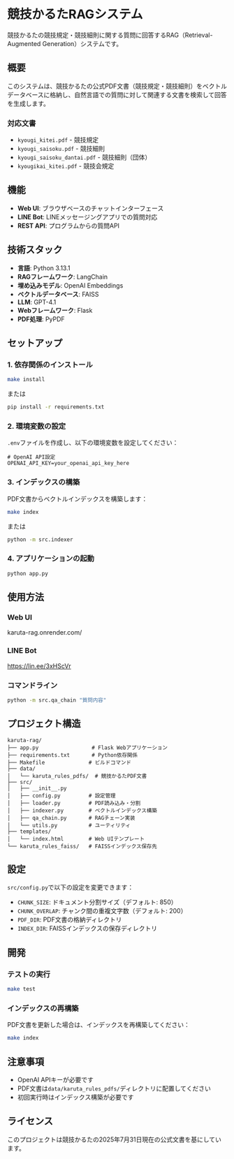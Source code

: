 # 競技かるたRAGシステム

競技かるたの競技規定・競技細則に関する質問に回答するRAG（Retrieval-Augmented Generation）システムです。

## 概要

このシステムは、競技かるたの公式PDF文書（競技規定・競技細則）をベクトルデータベースに格納し、自然言語での質問に対して関連する文書を検索して回答を生成します。

### 対応文書
- `kyougi_kitei.pdf` - 競技規定
- `kyougi_saisoku.pdf` - 競技細則
- `kyougi_saisoku_dantai.pdf` - 競技細則（団体）
- `kyougikai_kitei.pdf` - 競技会規定

## 機能

- **Web UI**: ブラウザベースのチャットインターフェース
- **LINE Bot**: LINEメッセージングアプリでの質問対応
- **REST API**: プログラムからの質問API

## 技術スタック

- **言語**: Python 3.13.1
- **RAGフレームワーク**: LangChain
- **埋め込みモデル**: OpenAI Embeddings
- **ベクトルデータベース**: FAISS
- **LLM**: GPT-4.1
- **Webフレームワーク**: Flask
- **PDF処理**: PyPDF

## セットアップ

### 1. 依存関係のインストール

```bash
make install
```

または

```bash
pip install -r requirements.txt
```

### 2. 環境変数の設定

`.env`ファイルを作成し、以下の環境変数を設定してください：

```env
# OpenAI API設定
OPENAI_API_KEY=your_openai_api_key_here
```

### 3. インデックスの構築

PDF文書からベクトルインデックスを構築します：

```bash
make index
```

または

```bash
python -m src.indexer
```

### 4. アプリケーションの起動

```bash
python app.py
```

## 使用方法

### Web UI

karuta-rag.onrender.com/

### LINE Bot

https://lin.ee/3xHScVr

### コマンドライン

```bash
python -m src.qa_chain "質問内容"
```

## プロジェクト構造

```
karuta-rag/
├── app.py                 # Flask Webアプリケーション
├── requirements.txt       # Python依存関係
├── Makefile              # ビルドコマンド
├── data/
│   └── karuta_rules_pdfs/  # 競技かるたPDF文書
├── src/
│   ├── __init__.py
│   ├── config.py         # 設定管理
│   ├── loader.py         # PDF読み込み・分割
│   ├── indexer.py        # ベクトルインデックス構築
│   ├── qa_chain.py       # RAGチェーン実装
│   └── utils.py          # ユーティリティ
├── templates/
│   └── index.html        # Web UIテンプレート
└── karuta_rules_faiss/   # FAISSインデックス保存先
```

## 設定

`src/config.py`で以下の設定を変更できます：

- `CHUNK_SIZE`: ドキュメント分割サイズ（デフォルト: 850）
- `CHUNK_OVERLAP`: チャンク間の重複文字数（デフォルト: 200）
- `PDF_DIR`: PDF文書の格納ディレクトリ
- `INDEX_DIR`: FAISSインデックスの保存ディレクトリ

## 開発

### テストの実行

```bash
make test
```

### インデックスの再構築

PDF文書を更新した場合は、インデックスを再構築してください：

```bash
make index
```

## 注意事項

- OpenAI APIキーが必要です
- PDF文書は`data/karuta_rules_pdfs/`ディレクトリに配置してください
- 初回実行時はインデックス構築が必要です

## ライセンス

このプロジェクトは競技かるたの2025年7月31日現在の公式文書を基にしています。